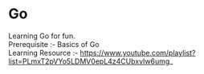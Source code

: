 # Go
Learning Go for fun. <br />
Prerequisite :- Basics of Go <br />
Learning Resource :- https://www.youtube.com/playlist?list=PLmxT2pVYo5LDMV0epL4z4CUbxvIw6umg_
